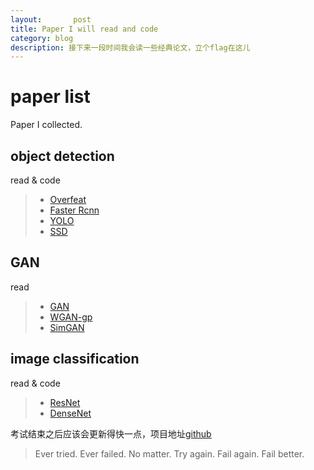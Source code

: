 ```yaml
---
layout:       post
title: Paper I will read and code
category: blog
description: 接下来一段时间我会读一些经典论文，立个flag在这儿
---
```



# paper list

Paper I collected.
## object detection
read & code
> * [Overfeat](https://arxiv.org/abs/1312.6229)
> * [Faster Rcnn](https://arxiv.org/abs/1506.01497)
> * [YOLO](https://arxiv.org/abs/1612.08242)
> * [SSD](https://arxiv.org/abs/1512.02325)

## GAN
read
> * [GAN](https://arxiv.org/abs/1406.2661)
> * [WGAN-gp](https://arxiv.org/abs/1704.00028)
> * [SimGAN](https://arxiv.org/abs/1612.07828)

## image classification
read & code
> * [ResNet](https://arxiv.org/abs/1512.03385)
> * [DenseNet](https://arxiv.org/abs/1608.06993)

考试结束之后应该会更新得快一点，项目地址[github](https://github.com/JihaoLiu/paper_list)

> Ever tried. Ever failed. No matter. Try again. Fail again. Fail better.

